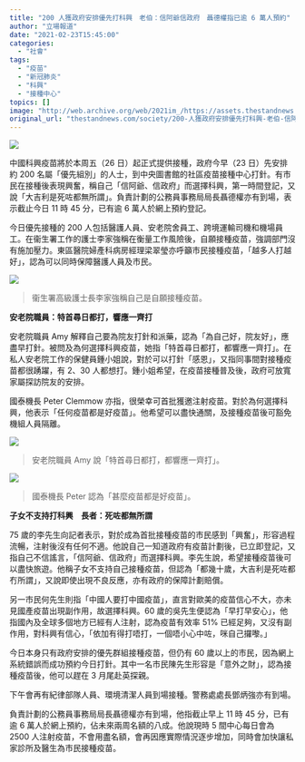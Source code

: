 ```yaml
---
title: "200 人獲政府安排優先打科興　老伯：信阿爺信政府　聶德權指已逾 6 萬人預約"
author: "立場報道"
date: "2021-02-23T15:45:00"
categories:
  - "社會"
tags:
  - "疫苗"
  - "新冠肺炎"
  - "科興"
  - "接種中心"
topics: []
image: "http://web.archive.org/web/2021im_/https://assets.thestandnews.com/media/photos/20210223-0620copy_WJrpj_hFsboFW.png"
original_url: "thestandnews.com/society/200-人獲政府安排優先打科興-老伯-信阿爺信政府-聶德權指已逾-6-萬人預約"
---
```

![](http://web.archive.org/web/2021im_/https://assets.thestandnews.com/media/photos/20210223-0620copy_WJrpj_hFsboFW.png)

中國科興疫苗將於本周五（26 日）起正式提供接種，政府今早（23 日）先安排約 200 名屬「優先組別」的人士，到中央圖書館的社區疫苗接種中心打針。有市民在接種後表現興奮，稱自己「信阿爺、信政府」而選擇科興，第一時間登記，又說「大吉利是死咗都無所謂」。負責計劃的公務員事務局局長聶德權亦有到場，表示截止今日 11 時 45 分，已有逾 6 萬人於網上預約登記。

今日優先接種的 200 人包括醫護人員、安老院舍員工、跨境運輸司機和機場員工。在衞生署工作的護士李家強稱在衡量工作風險後，自願接種疫苗，強調部門沒有施加壓力。東區醫院婦產科病房經理梁翠瑩亦呼籲市民接種疫苗，「越多人打越好」，認為可以同時保障醫護人員及市民。

![](http://web.archive.org/web/2021im_/https://assets.thestandnews.com/media/photos/153115788_10222482599606193_8755210432637093197_o_2CoIA_kq5QXUg.jpg)
> 衞生署高級護士長李家強稱自己是自願接種疫苗。

**安老院職員：特首尋日都打，響應一齊打**

安老院職員 Amy 解釋自己要為院友打針和派藥，認為「為自己好，院友好」，應盡早打針。被問及為何選擇科興疫苗，她指「特首尋日都打，都響應一齊打」。在私人安老院工作的保健員鍾小姐說，對於可以打針「感恩」，又指同事間對接種疫苗都很踴躍，有 2、30 人都想打。鍾小姐希望，在疫苗接種普及後，政府可放寬家屬探訪院友的安排。

國泰機長 Peter Clemmow 亦指，很榮幸可首批獲邀注射疫苗。對於為何選擇科興，他表示「任何疫苗都是好疫苗」。他希望可以盡快通關，及接種疫苗後可豁免機組人員隔離。

![](http://web.archive.org/web/2021im_/https://assets.thestandnews.com/media/photos/151629564_10222482894573567_621367441774343801_o_5zuO8_MIKc7OJ.jpg)
> 安老院職員 Amy 說「特首尋日都打，都響應一齊打」。

![](http://web.archive.org/web/2021im_/https://assets.thestandnews.com/media/photos/152863892_10222482668247909_8890217915479191720_o_v0Eeg_CqIHui5.jpg)
> 國泰機長 Peter 認為「甚麼疫苗都是好疫苗」。

**子女不支持打科興　長者：死咗都無所謂**

75 歲的李先生向記者表示，對於成為首批接種疫苗的市民感到「興奮」，形容過程流暢，注射後沒有任何不適。他說自己一知道政府有疫苗計劃後，已立即登記，又指自己不信謠言，「信阿爺、信政府」而選擇科興。李先生說，希望接種疫苗後可以盡快旅遊。他稱子女不支持自己接種疫苗，但認為「都幾十歲，大吉利是死咗都冇所謂」，又說即使出現不良反應，亦有政府的保障計劃賠償。

另一市民何先生則指「中國人要打中國疫苗」，直言對歐美的疫苗信心不大，亦未見國產疫苗出現副作用，故選擇科興。60 歲的吳先生便認為「早打早安心」，他指國內及全球多個地方已經有人注射，認為疫苗有效率 51% 已經足夠，又沒有副作用，對科興有信心，「依加有得打唔打，一個唔小心中咗，咪自己攞嚟。」

今日本身只有政府安排的優先群組接種疫苗，但仍有 60 歲以上的市民，因為網上系統錯誤而成功預約今日打針。其中一名市民陳先生形容是「意外之財」，認為接種疫苗後，他可以趕在 3 月尾赴英探親。

下午會再有紀律部隊人員、環境清潔人員到場接種。警務處處長鄧炳強亦有到場。

負責計劃的公務員事務局局長聶德權亦有到場，他指截止早上 11 時 45 分，已有逾 6 萬人於網上預約，佔未來兩周名額的八成。他說現時 5 間中心每日會為 2500 人注射疫苗，不會用盡名額，會再因應實際情況逐步增加，同時會加快讓私家診所及醫生為市民接種疫苗。